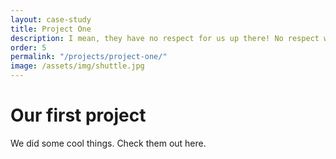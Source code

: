 ```yaml
---
layout: case-study
title: Project One
description: I mean, they have no respect for us up there! No respect whatsoever! We're all just drudgeons to them! Well that's easy to remember. 0118 999 88199 9119 725! I'm a 32 year old IT-man who works in a basement.
order: 5
permalink: "/projects/project-one/"
image: /assets/img/shuttle.jpg
---
```

# Our first project

We did some cool things. Check them out here.
